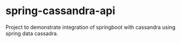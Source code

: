 # spring-cassandra-api
Project to demonstrate integration of springboot with cassandra using spring data cassadra.
